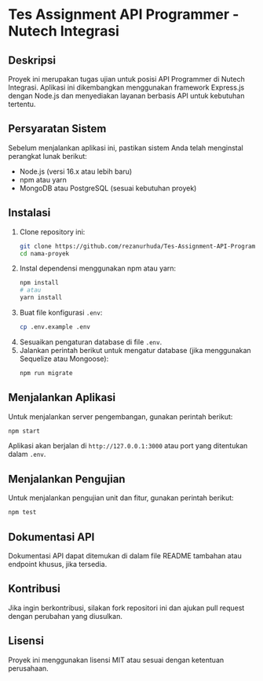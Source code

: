 # Tes Assignment API Programmer - Nutech Integrasi

## Deskripsi
Proyek ini merupakan tugas ujian untuk posisi API Programmer di Nutech Integrasi. Aplikasi ini dikembangkan menggunakan framework Express.js dengan Node.js dan menyediakan layanan berbasis API untuk kebutuhan tertentu.

## Persyaratan Sistem
Sebelum menjalankan aplikasi ini, pastikan sistem Anda telah menginstal perangkat lunak berikut:
- Node.js (versi 16.x atau lebih baru)
- npm atau yarn
- MongoDB atau PostgreSQL (sesuai kebutuhan proyek)

## Instalasi
1. Clone repository ini:
   ```bash
   git clone https://github.com/rezanurhuda/Tes-Assignment-API-Programmer-Nutech-Integrasi.git
   cd nama-proyek
   ```
2. Instal dependensi menggunakan npm atau yarn:
   ```bash
   npm install
   # atau
   yarn install
   ```
3. Buat file konfigurasi `.env`:
   ```bash
   cp .env.example .env
   ```
4. Sesuaikan pengaturan database di file `.env`.
5. Jalankan perintah berikut untuk mengatur database (jika menggunakan Sequelize atau Mongoose):
   ```bash
   npm run migrate
   ```

## Menjalankan Aplikasi
Untuk menjalankan server pengembangan, gunakan perintah berikut:
```bash
npm start
```
Aplikasi akan berjalan di `http://127.0.0.1:3000` atau port yang ditentukan dalam `.env`.

## Menjalankan Pengujian
Untuk menjalankan pengujian unit dan fitur, gunakan perintah berikut:
```bash
npm test
```

## Dokumentasi API
Dokumentasi API dapat ditemukan di dalam file README tambahan atau endpoint khusus, jika tersedia.

## Kontribusi
Jika ingin berkontribusi, silakan fork repositori ini dan ajukan pull request dengan perubahan yang diusulkan.

## Lisensi
Proyek ini menggunakan lisensi MIT atau sesuai dengan ketentuan perusahaan.
